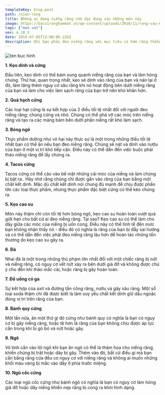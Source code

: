 ```yaml
---
templateKey: blog-post
path: /nien-rang
title: Những ai đang niềng răng chớ dại đụng vào những món này
image: https://bacsiranghammat.vn/wp-content/uploads/2016/11/rang-vau-6.jpg
tags: ["meo vat"]
uev: 4.18.3
date: 2019-07-05T12:00:00.226Z
description: Khi bạn phải đeo niềng răng với mục tiêu có hàm răng thẳng đều và đẹp, bạn nhất thiết phải tránh các thức ăn có hại sau đây, bởi có thể chúng sẽ khiến hàm răng của bạn không được như mong muốn.
---
```




![ten buc hinh](https://cdn.24h.com.vn/upload/4-2018/images/2018-12-10/1544410502-65-nhung-ai-dang-nieng-rang-cho-dai-dung-vao-nhung-mon-nay-7-1544271146-width600height400.jpg "ten buc hinh")

**1. Kẹo dính và cứng**

Đầu tiên, kẹo dính có thể bám xung quanh niềng răng của bạn và làm hỏng chúng. Thứ hai, quan trọng nhất, kẹo sẽ dính vào răng của bạn và nán lại ở đó, làm tăng thêm nguy cơ sâu răng khi nó hoạt động bên dưới niềng răng của bạn và làm cho việc làm sạch răng của bạn trở nên khó khăn hơn.

**2. Quả hạch cứng**

Các loại hạt cứng là sự kết hợp của 2 điều tồi tệ nhất đối với người đeo niềng răng; chúng cứng và nhỏ. Chúng có thể phá vỡ các móc trên niềng răng và tạo ra các mảng bám bên dưới phần niềng rất khó làm sạch.

**3. Bỏng ngô**

Thực phẩm dường như vô hại này thực sự là một trong những điều tồi tệ nhất bạn có thể ăn nếu bạn đeo niềng răng. Chúng sẽ nát và dính vào nướu của bạn ở một vị trí khó tiếp cận. Điều này có thể dẫn đến việc buộc phải tháo niềng răng để lấy chúng ra.

**4. Tacos cứng**

Tacos cứng có thể cào vào bề mặt những cái móc của niềng và làm chúng bị bật ra.. Hãy nhớ rằng chúng chỉ được gắn vào răng của bạn bằng một chất kết dính. Mặc dù chất kết dính nói chung đủ mạnh để chịu được phần lớn các loại thực phẩm, nhưng thực phẩm đặc biệt cứng có thể kéo chúng ra.

**5. Kẹo cao su**

Món này thậm chí còn tồi tệ hơn bỏng ngô, kẹo cao su hoàn toàn vượt quá giới hạn cho bất cứ ai đeo niềng răng. Tại sao? Kẹo cao su có thể làm cho dây giữa các móc của niềng bị uốn cong. Điều này có thể tinh tế đến mức bạn không nhận thấy nó - điều đó có nghĩa là răng của bạn bị đẩy sai hướng và có thể dẫn đến việc phải đeo niềng răng lâu hơn để hoàn tác những tổn thương do kẹo cao su gây ra.

**6. Đá**

Nhai đá là một trong những thủ phạm lớn nhất đối với một chiếc răng bị nứt và niềng răng, có nguy cơ vết nứt xảy ra bên dưới giá đỡ và không được chú ý cho đến khi tháo mắc cài, hoặc răng bị gãy hoàn toàn.

**7. Đồ uống có ga**

Sự kết hợp của axit và đường tấn công răng, nướu và gây sâu răng. Một số loại soda thậm chí đã được biết là làm suy yếu chất kết dính giữ dấu ngoặc đúng vị trí trên răng của bạn.

**8. Bánh quy cứng**

Một lần nữa, ăn một thứ gì đó cứng như bánh quy có nghĩa là bạn có nguy cơ bị gãy niềng răng, hoặc tệ hơn là răng của bạn không chịu được áp lực cắn trong khi bị gò bó và nứt hoặc gãy.

**9. Ngô**

Vô tình cắn vào lõi ngô khi bạn ăn ngô có thể là thảm họa cho niềng răng, khiến chúng bị trật hoặc dây bị gãy. Thêm vào đó, bất cứ điều gì mà bạn cắn bằng răng cửa đều có nguy cơ với niềng răng và không ai muốn những khối màu vàng bị mắc vào dây ở phía trước miệng.

**10. Ngũ cốc cứng**

Các loại ngũ cốc cứng như bánh ngô có nghĩa là bạn có nguy cơ làm hỏng giá đỡ hoặc dây niềng khiến nẹp răng bị cong ra khỏi hình dạng.